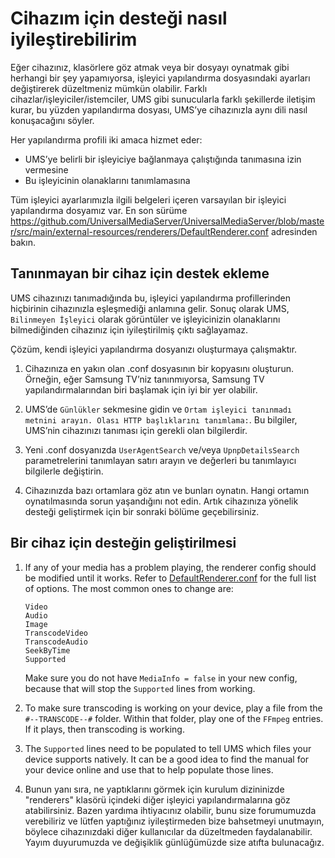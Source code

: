 # Cihazım için desteği nasıl iyileştirebilirim

Eğer cihazınız, klasörlere göz atmak veya bir dosyayı oynatmak gibi herhangi bir şey yapamıyorsa, işleyici yapılandırma dosyasındaki ayarları değiştirerek düzeltmeniz mümkün olabilir. Farklı cihazlar/işleyiciler/istemciler, UMS gibi sunucularla farklı şekillerde iletişim kurar, bu yüzden yapılandırma dosyası, UMS’ye cihazınızla aynı dili nasıl konuşacağını söyler.

Her yapılandırma profili iki amaca hizmet eder:
- UMS’ye belirli bir işleyiciye bağlanmaya çalıştığında tanımasına izin vermesine
- Bu işleyicinin olanaklarını tanımlamasına

Tüm işleyici ayarlarımızla ilgili belgeleri içeren varsayılan bir işleyici yapılandırma dosyamız var. En son sürüme https://github.com/UniversalMediaServer/UniversalMediaServer/blob/master/src/main/external-resources/renderers/DefaultRenderer.conf adresinden bakın.

## Tanınmayan bir cihaz için destek ekleme

UMS cihazınızı tanımadığında bu, işleyici yapılandırma profillerinden hiçbirinin cihazınızla eşleşmediği anlamına gelir. Sonuç olarak UMS, `Bilinmeyen İşleyici` olarak görüntüler ve işleyicinizin olanaklarını bilmediğinden cihazınız için iyileştirilmiş çıktı sağlayamaz.

Çözüm, kendi işleyici yapılandırma dosyanızı oluşturmaya çalışmaktır.
1. Cihazınıza en yakın olan .conf dosyasının bir kopyasını oluşturun. Örneğin, eğer Samsung TV’niz tanınmıyorsa, Samsung TV yapılandırmalarından biri başlamak için iyi bir yer olabilir.

1. UMS’de `Günlükler` sekmesine gidin ve `Ortam işleyici tanınmadı metnini arayın. Olası HTTP başlıklarını tanımlama:`. Bu bilgiler, UMS’nin cihazınızı tanıması için gerekli olan bilgilerdir.

1. Yeni .conf dosyanızda `UserAgentSearch` ve/veya `UpnpDetailsSearch` parametrelerini tanımlayan satırı arayın ve değerleri bu tanımlayıcı bilgilerle değiştirin.

1. Cihazınızda bazı ortamlara göz atın ve bunları oynatın. Hangi ortamın oynatılmasında sorun yaşandığını not edin. Artık cihazınıza yönelik desteği geliştirmek için bir sonraki bölüme geçebilirsiniz.

## Bir cihaz için desteğin geliştirilmesi

1. If any of your media has a problem playing, the renderer config should be modified until it works. Refer to [DefaultRenderer.conf](https://raw.github.com/UniversalMediaServer/UniversalMediaServer/master/src/main/external-resources/renderers/DefaultRenderer.conf) for the full list of options. The most common ones to change are:
    ```
    Video
    Audio
    Image
    TranscodeVideo
    TranscodeAudio
    SeekByTime
    Supported
    ```
    Make sure you do not have `MediaInfo = false` in your new config, because that will stop the `Supported` lines from working.

1. To make sure transcoding is working on your device, play a file from the `#--TRANSCODE--#` folder. Within that folder, play one of the `FFmpeg` entries. If it plays, then transcoding is working.

1. The `Supported` lines need to be populated to tell UMS which files your device supports natively. It can be a good idea to find the manual for your device online and use that to help populate those lines.

1. Bunun yanı sıra, ne yaptıklarını görmek için kurulum dizininizde "renderers" klasörü içindeki diğer işleyici yapılandırmalarına göz atabilirsiniz. Bazen yardıma ihtiyacınız olabilir, bunu size forumumuzda verebiliriz ve lütfen yaptığınız iyileştirmeden bize bahsetmeyi unutmayın, böylece cihazınızdaki diğer kullanıcılar da düzeltmeden faydalanabilir. Yayım duyurumuzda ve değişiklik günlüğümüzde size atıfta bulunacağız.
